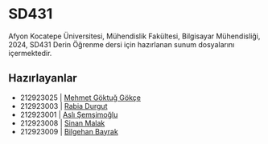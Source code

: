 # SD431

Afyon Kocatepe Üniversitesi, Mühendislik Fakültesi, Bilgisayar Mühendisliği, 2024, SD431 Derin Öğrenme dersi için hazırlanan sunum dosyalarını içermektedir.

## Hazırlayanlar
-  212923025 | [Mehmet Göktuğ Gökçe]([https://www.linkedin.com/in/mehmetgoktug](https://www.linkedin.com/in/goktuggokce/))  
-  212923003 | [Rabia Durgut](https://www.linkedin.com/in/rabiadurgut)  
-  212923001 | [Aslı Şemşimoğlu](https://www.linkedin.com/in/aslisemsimoglu)  
-  212923008 | [Sinan Malak](https://www.linkedin.com/in/sinanmalak)  
-  212923009 | [Bilgehan Bayrak]([https://www.linkedin.com/in/bilgehanbayrak](https://www.linkedin.com/in/bilgehan-bayrak-b9a733225/))  
